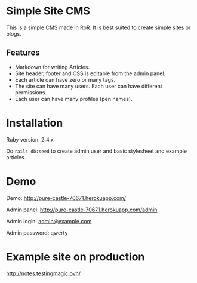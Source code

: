 # Simple Site CMS

This is a simple CMS made in RoR. It is best suited to create simple sites or blogs.

## Features

- Markdown for writing Articles.
- Site header, footer and CSS is editable from the admin panel.
- Each article can have zero or many tags.
- The site can have many users. Each user can have different permissions.
- Each user can have many profiles (pen names).

# Installation

Ruby version: 2.4.x

Do  `rails db:seed` to create admin user and basic stylesheet and example articles.

# Demo

Demo: http://pure-castle-70671.herokuapp.com/

Admin panel: http://pure-castle-70671.herokuapp.com/admin

Admin login: admin@example.com

Admin password: qwerty

# Example site on production

http://notes.testingmagic.ovh/
